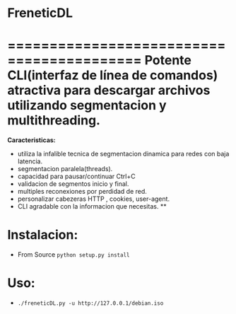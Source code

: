 # FreneticDL
==========================================
Potente CLI(interfaz de línea de comandos) atractiva  para descargar archivos utilizando segmentacion y multithreading.
==========================================

**Caracteristicas:**
* utiliza la infalible tecnica de segmentacion dinamica para redes con baja latencia.
* segmentacion paralela(threads).
* capacidad para pausar/continuar Ctrl+C
* validacion de segmentos inicio y final.
* multiples reconexiones por perdidad de red.
* personalizar cabezeras HTTP , cookies, user-agent.
* CLI agradable con la informacion que necesitas.
**

**Instalacion:**
============
* From Source
``python setup.py install``

**Uso:**
============
* ``./freneticDL.py -u http://127.0.0.1/debian.iso``
